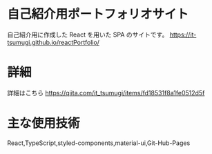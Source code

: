 # 自己紹介用ポートフォリオサイト

自己紹介用に作成した React を用いた SPA のサイトです。
https://it-tsumugi.github.io/reactPortfolio/

# 詳細

詳細はこちら https://qiita.com/it_tsumugi/items/fd18531f8a1fe0512d5f

# 主な使用技術

React,TypeScript,styled-components,material-ui,Git-Hub-Pages
